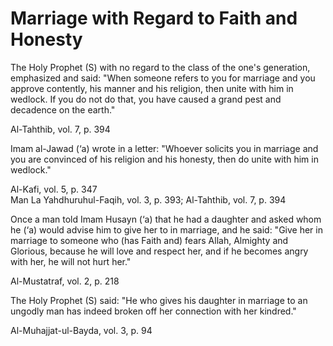 Marriage with Regard to Faith and Honesty
=========================================

The Holy Prophet (S) with no regard to the class of the one's
generation, emphasized and said: "When someone refers to you for
marriage and you approve contently, his manner and his religion, then
unite with him in wedlock. If you do not do that, you have caused a
grand pest and decadence on the earth."

Al-Tahthib, vol. 7, p. 394

Imam al-Jawad (‘a) wrote in a letter: "Whoever solicits you in marriage
and you are convinced of his religion and his honesty, then do unite
with him in wedlock."

Al-Kafi, vol. 5, p. 347  
 Man La Yahdhuruhul-Faqih, vol. 3, p. 393; Al-Tahthib, vol. 7, p. 394

Once a man told Imam Husayn (‘a) that he had a daughter and asked whom
he (‘a) would advise him to give her to in marriage, and he said: "Give
her in marriage to someone who (has Faith and) fears Allah, Almighty and
Glorious, because he will love and respect her, and if he becomes angry
with her, he will not hurt her."

Al-Mustatraf, vol. 2, p. 218

The Holy Prophet (S) said: "He who gives his daughter in marriage to an
ungodly man has indeed broken off her connection with her kindred."

Al-Muhajjat-ul-Bayda, vol. 3, p. 94


